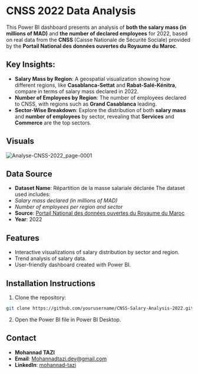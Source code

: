 # CNSS 2022 Data Analysis

This Power BI dashboard presents an analysis of **both the salary mass (in millions of MAD)** and **the number of declared employees** for 2022, based on real data from the **CNSS** (Caisse Nationale de Sécurité Sociale) provided by the **Portail National des données ouvertes du Royaume du Maroc**.

## Key Insights:
- **Salary Mass by Region**: A geospatial visualization showing how different regions, like **Casablanca-Settat** and **Rabat-Salé-Kénitra**, compare in terms of salary mass declared in 2022.
- **Number of Employees by Region**: The number of employees declared to CNSS, with regions such as **Grand Casablanca** leading.
- **Sector-Wise Breakdown**: Explore the distribution of both **salary mass** and **number of employees** by sector, revealing that **Services** and **Commerce** are the top sectors.
  
## Visuals

![Analyse-CNSS-2022_page-0001](https://github.com/user-attachments/assets/7020579d-3249-42cd-a063-0135a43cff75)


## Data Source
- **Dataset Name**: Répartition de la masse salariale déclarée
The dataset used includes:
- *Salary mass declared (in millions of MAD)*
- *Number of employees per region and sector*
- **Source**: [Portail National des données ouvertes du Royaume du Maroc](https://www.data.gov.ma)
- **Year**: 2022

## Features
- Interactive visualizations of salary distribution by sector and region.
- Trend analysis of salary data.
- User-friendly dashboard created with Power BI.

## Installation Instructions
1. Clone the repository:
```bash
git clone https://github.com/yourusername/CNSS-Salary-Analysis-2022.git
```
2. Open the Power BI file in Power BI Desktop.

## Contact
- **Mohannad TAZI**
- **Email**: [Mohannadtazi.dev@gmail.com](mailto:Mohannadtazi.dev@gmail.com)
- **LinkedIn**: [mohannad-tazi](https://www.linkedin.com/in/mohannad-tazi/)
